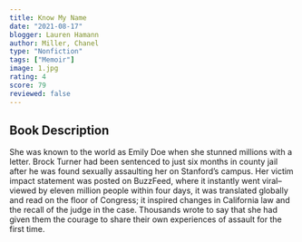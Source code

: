 ```yaml
---
title: Know My Name
date: "2021-08-17"
blogger: Lauren Hamann
author: Miller, Chanel
type: "Nonfiction"
tags: ["Memoir"]
image: 1.jpg
rating: 4
score: 79
reviewed: false
---
```


## Book Description

She was known to the world as Emily Doe when she stunned millions with a letter. Brock Turner had been sentenced to just six months in county jail after he was found sexually assaulting her on Stanford’s campus. Her victim impact statement was posted on BuzzFeed, where it instantly went viral–viewed by eleven million people within four days, it was translated globally and read on the floor of Congress; it inspired changes in California law and the recall of the judge in the case. Thousands wrote to say that she had given them the courage to share their own experiences of assault for the first time.
